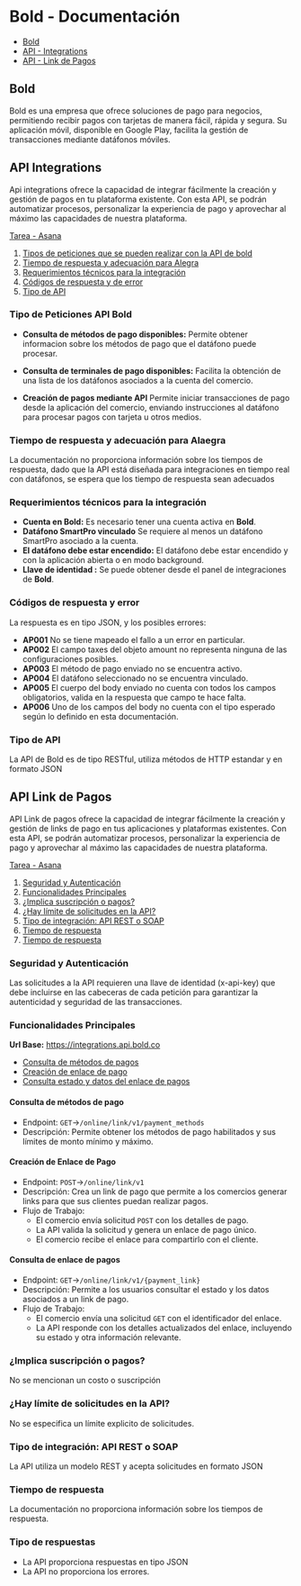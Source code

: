 # Bold - Documentación

- [Bold](#bold)
- [API - Integrations](#api-integrations)
- [API - Link de Pagos](#api-link-pagos)

## Bold
Bold es una empresa que ofrece soluciones de pago para negocios, permitiendo recibir pagos con tarjetas de manera fácil, rápida y segura. Su aplicación móvil, disponible en Google Play, facilita la gestión de transacciones mediante datáfonos móviles.

## API Integrations <a id="api-integrations"></a>
Api integrations ofrece la capacidad de integrar fácilmente la creación y gestión de pagos en tu plataforma existente. Con esta API, se podrán automatizar procesos, personalizar la experiencia de pago y aprovechar al máximo las capacidades de nuestra plataforma.

[Tarea - Asana](https://app.asana.com/0/1208399707757626/1208968353887281)

1. [Tipos de peticiones que se pueden realizar con la API de bold](#api-bold)
2. [Tiempo de respuesta y adecuación para Alegra](#tiempo-respuesta-alegra)
3. [Requerimientos técnicos para la integración](#requerimientos-tecnicos)
4. [Códigos de respuesta y de error](#codigos-respuesta)
5. [Tipo de API](#tipo-api)


### Tipo de Peticiones API Bold<a id="api-bold"></a>
- **Consulta de métodos de pago disponibles:** Permite obtener informacion sobre los métodos de pago que el datáfono puede procesar.

- **Consulta de terminales de pago disponibles:** Facilita la obtención de una lista de los datáfonos asociados a la cuenta del comercio.

- **Creación de pagos mediante API** Permite iniciar transacciones de pago desde la aplicación del comercio, enviando instrucciones al datáfono para procesar pagos con tarjeta u otros medios.


### Tiempo de respuesta y adecuación para Alaegra<a id="tiempo-respuesta-alegra"></a>
La documentación no proporciona información sobre los tiempos de respuesta, dado que la API está diseñada para integraciones en tiempo real con datáfonos, se espera que los tiempo de respuesta sean adecuados


### Requerimientos técnicos para la integración<a id="requerimientos-tecnicos"></a>
- **Cuenta en Bold:** Es necesario tener una cuenta activa en **Bold**.
- **Datáfono SmartPro vinculado** Se requiere al menos un datáfono SmartPro asociado a la cuenta.
- **El datáfono debe estar encendido:** El datáfono debe estar encendido y con la aplicación abierta o en modo background.
- **Llave de identidad :** Se puede obtener desde el panel de integraciones de **Bold**.


### Códigos de respuesta y error<a id="codigos-respuesta"></a>
La respuesta es en tipo JSON, y los posibles errores: 
- **AP001** No se tiene mapeado el fallo a un error en particular.
- **AP002** El campo taxes del objeto amount no representa ninguna de las configuraciones posibles.
- **AP003** El método de pago enviado no se encuentra activo.
- **AP004** El datáfono seleccionado no se encuentra vinculado.
- **AP005** El cuerpo del body enviado no cuenta con todos los campos obligatorios, valida en la respuesta que campo te hace falta.  
- **AP006** Uno de los campos del body no cuenta con el tipo esperado según lo definido en esta documentación.

### Tipo de API<a id="tipo-api"></a>
La API de Bold es de tipo RESTful, utiliza métodos de HTTP estandar y en formato JSON


## API Link de Pagos <a id="api-link-pagos"></a>
API Link de pagos ofrece la capacidad de integrar fácilmente la creación y gestión de links de pago en tus aplicaciones y plataformas existentes. Con esta API, se podrán automatizar procesos, personalizar la experiencia de pago y aprovechar al máximo las capacidades de nuestra plataforma.

[Tarea - Asana](https://app.asana.com/0/1208399707757626/1208968353887279)

1. [Seguridad y Autenticación](#api-pagos-seguridad)
1. [Funcionalidades Principales](#api-pagos-funciones)
1. [¿Implica suscripción o pagos?](#api-pagos-suscripcion)
1. [¿Hay límite de solicitudes en la API?](#api-pagos-limite)
1. [Tipo de integración: API REST o SOAP](#api-pagos-rest)
1. [Tiempo de respuesta](#api-pagos-tiempo)
1. [Tiempo de respuesta](#api-pagos-tipo)

### Seguridad y Autenticación<a id="api-pagos-seguridad"></a>
Las solicitudes a la API requieren una llave de identidad (x-api-key) que debe incluirse en las cabeceras de cada petición para garantizar la autenticidad y seguridad de las transacciones.

### Funcionalidades Principales<a id="api-pagos-funciones"></a>
**Url Base:** https://integrations.api.bold.co 

- [Consulta de métodos de pagos](#api-pagos-consulta)
- [Creación de enlace de pago](#api-pagos-creación)
- [Consulta estado y datos del enlace de pagos](#api-pagos-consulta-estado)

#### Consulta de métodos de pago<a id="api-pagos-consulta"></a>
- Endpoint: `GET`->`/online/link/v1/payment_methods`
- Descripción: Permite obtener los métodos de pago habilitados y sus límites de monto mínimo y máximo.

#### Creación de Enlace de Pago<a id="api-pagos-creación"></a>
- Endpoint: `POST`->`/online/link/v1`
- Descripción: Crea un link de pago que permite a los comercios generar links para que sus clientes puedan realizar pagos.
- Flujo de Trabajo: 
  - El comercio envía solicitud `POST` con los detalles de pago.
  - La API valida la solicitud y genera un enlace de pago único.
  - El comercio recibe el enlace para compartirlo con el cliente.

#### Consulta de enlace de pagos<a id="api-pagos-consulta-estado"></a>
- Endpoint: `GET`->`/online/link/v1/{payment_link}`
- Descripción: Permite a los usuarios consultar el estado y los datos asociados a un link de pago.
- Flujo de Trabajo: 
  - El comercio envía una solicitud `GET` con el identificador del enlace.
  - La API responde con los detalles actualizados del enlace, incluyendo su estado y otra información relevante.

### ¿Implica suscripción o pagos?<a id="api-pagos-suscripcion"></a>
No se mencionan un costo o suscripción

### ¿Hay límite de solicitudes en la API?<a id="api-pagos-limite"></a>
No se especifica un límite explicito de solicitudes.

### Tipo de integración: API REST o SOAP<a id="api-pagos-rest"></a>
La API utiliza un modelo REST y acepta solicitudes en formato JSON

### Tiempo de respuesta<a id="api-pagos-tiempo"></a>
La documentación no proporciona información sobre los tiempos de respuesta.

### Tipo de respuestas<a id="api-pagos-tipo"></a>
- La API proporciona respuestas en tipo JSON
- La API no proporciona los errores.

